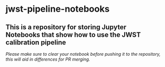 # jwst-pipeline-notebooks

## This is a repository for storing Jupyter Notebooks that show how to use the JWST calibration pipeline

*Please make sure to clear your notebook before pushing it to the repository, this will aid in differences for PR merging.*



